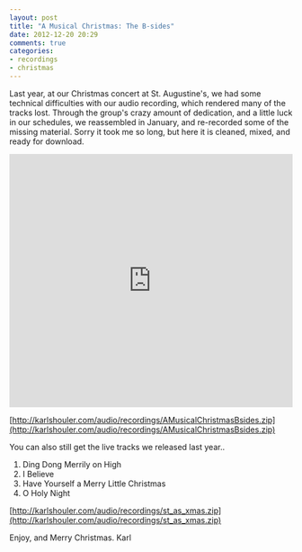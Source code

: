 ```yaml
---
layout: post
title: "A Musical Christmas: The B-sides"
date: 2012-12-20 20:29
comments: true
categories:
- recordings
- christmas
---
```


Last year, at our Christmas concert at St. Augustine's, we had some technical difficulties with our audio recording, which rendered many of the tracks lost. Through the group's crazy amount of dedication, and a little luck in our schedules, we reassembled in January, and re-recorded some of the missing material. Sorry it took me so long, but here it is cleaned, mixed, and ready for download.

<iframe width="100%" height="450" scrolling="no" frameborder="no" src="https://w.soundcloud.com/player/?url=http%3A%2F%2Fapi.soundcloud.com%2Fplaylists%2F3541022&amp;color=95dea0&amp;auto_play=false&amp;show_artwork=true"></iframe>

[http://karlshouler.com/audio/recordings/AMusicalChristmasBsides.zip](http://karlshouler.com/audio/recordings/AMusicalChristmasBsides.zip)

You can also still get the live tracks we released last year..

1. Ding Dong Merrily on High
2. I Believe
3. Have Yourself a Merry Little Christmas
4. O Holy Night

[http://karlshouler.com/audio/recordings/st_as_xmas.zip](http://karlshouler.com/audio/recordings/st_as_xmas.zip)

Enjoy, and Merry Christmas.
Karl